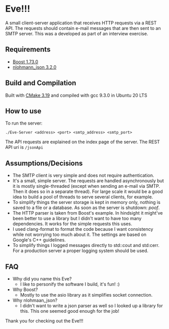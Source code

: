# Eve!!!
A small client-server application that receives HTTP requests via a REST API. The requests should contain e-mail messages that are then sent to an SMTP server. This was a developed as part of an interview exercise.

## Requirements
- [Boost 1.73.0](https://github.com/boostorg)
- [nlohmann_json 3.2.0](https://github.com/nlohmann/json)

## Build and Compilation
Built with [CMake 3.19](https://cmake.org/) and compiled with gcc 9.3.0 in Ubuntu 20 LTS

## How to use
To run the server:

`./Eve-Server <address> <port> <smtp_address> <smtp_port>`

The API requests are explained on the index page of the server. The REST API uri is `/jsonApi`

## Assumptions/Decisions
- The SMTP client is very simple and does not require authentication.
- It's a small, simple server. The requests are handled asynchronously but it is mostly single-threaded (except when sending an e-mail via SMTP. Then it does so in a separate thread). For large scale it would be a good idea to build a pool of threads to serve several clients, for example.
- To simplify things the server storage is kept in memory only, nothing is saved to a file or a database. As soon as the server is shutdown: *poof*.
- The HTTP parser is taken from Boost's example. In hindsight it might've been better to use a library but I didn't want to have too many dependencies. It works for the simple requests this uses.
- I used clang-format to format the code because I want consistency while not worrying too much about it. The settings are based on Google's C++ guidelines.
- To simplify things I logged messages directly to std::cout and std:cerr. For a production server a proper logging system should be used.

## FAQ
- Why did you name this Eve?
  - I like to personify the software I build, it's fun! :)
- Why Boost?
  - Mostly to use the asio library as it simplifies socket connection.
- Why nlohmaan_json?
  - I didn't want to write a json parser as well so I looked up a library for this. This one seemed good enough for the job!

Thank you for checking out the Eve!!!

